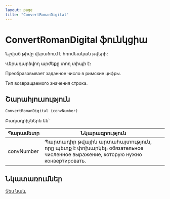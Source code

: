 ```yaml
---
layout: page
title: "ConvertRomanDigital"
---
```

    
# ConvertRomanDigital ֆունկցիա

Նշված թիվը վերածում է հռոմեական թվերի։

Վերադարձվող արժեքը տող տիպի է։

Преобразовывает заданное число в римские цифры. 

Тип возвращаемого значения строка.


## Շարահյուսություն

```vb
ConvertRomanDigital (convNumber)
```

Բաղադրիչներն են՝


| Պարամետր | Նկարագրություն |
|--|--|
| convNumber | Պարտադիր թվային արտահայտություն, որը պետք է փոխարկել։ обязательное численное выражение, которую нужно конвертировать. |


## Նկատառումներ

[Տես նաև](../../../functions.html)
